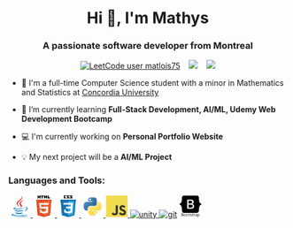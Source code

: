 <h1 align="center">Hi 👋, I'm Mathys</h1> 
<h3 align="center">A passionate software developer from Montreal</h3>
<div align="center">
  
  [![LeetCode user matlois75](https://img.shields.io/badge/dynamic/json?style=for-the-badge&labelColor=black&color=%23ffa116&label=Solved&query=solved&url=https%3A%2F%2Fbadge.xyli.tech/%2Fapi%2Fusers%2Fmatlois75&logo=leetcode&logoColor=yellow)](https://leetcode.com/matlois75/) <span>&nbsp;&nbsp;&nbsp;<a href="https://linkedin.com/in/mathysloiselle"><img src="https://img.shields.io/badge/LinkedIn-0077B5?style=for-the-badge&logo=linkedin&logoColor=white" /></a>&nbsp;&nbsp;&nbsp;</span> <span><a href="https://instagram.com/mathys.loiselle"><img src="https://img.shields.io/badge/Instagram-E4405F?style=for-the-badge&logo=instagram&logoColor=white" /></a></span>
</div>

- 🏫 I'm a full-time Computer Science student with a minor in Mathematics and Statistics at [Concordia University](concordia.ca)

- 🌱 I’m currently learning **Full-Stack Development, AI/ML, Udemy Web Development Bootcamp**

- 💻 I'm currently working on **Personal Portfolio Website**

- 💡 My next project will be a **AI/ML Project**

</p>

<h3 align="left">Languages and Tools:</h3>
<p align="left"> 
<a href="https://www.java.com" target="_blank" rel="noreferrer"><img src="https://raw.githubusercontent.com/devicons/devicon/master/icons/java/java-original.svg" alt="java" width="40" height="40"/> </a> 
<a href="https://www.w3.org/html/" target="_blank" rel="noreferrer"> <img src="https://raw.githubusercontent.com/devicons/devicon/master/icons/html5/html5-original-wordmark.svg" alt="html5" width="40" height="40"/> </a> 
<a href="https://www.w3schools.com/css/" target="_blank" rel="noreferrer"> <img src="https://raw.githubusercontent.com/devicons/devicon/master/icons/css3/css3-original-wordmark.svg" alt="css3" width="40" height="40"/> </a> 
<a href="https://www.python.org" target="_blank" rel="noreferrer"> <img src="https://raw.githubusercontent.com/devicons/devicon/master/icons/python/python-original.svg" alt="python" width="40" height="40"/> </a> 
<a href="https://developer.mozilla.org/en-US/docs/Web/JavaScript" target="_blank" rel="noreferrer"> <img src="https://raw.githubusercontent.com/devicons/devicon/master/icons/javascript/javascript-original.svg" alt="javascript" width="40" height="40"/> </a> 
<a href="https://unity.com/" target="_blank" rel="noreferrer"> <img src="https://www.vectorlogo.zone/logos/unity3d/unity3d-icon.svg" alt="unity" width="40" height="40"/> </a>
<a href="https://git-scm.com/" target="_blank" rel="noreferrer"> <img src="https://www.vectorlogo.zone/logos/git-scm/git-scm-icon.svg" alt="git" width="40" height="40"/></a> 
<a href="https://getbootstrap.com" target="_blank" rel="noreferrer"> <img src="https://raw.githubusercontent.com/devicons/devicon/master/icons/bootstrap/bootstrap-plain-wordmark.svg" alt="bootstrap" width="40" height="40"/> </a>
</p>
